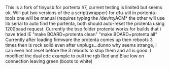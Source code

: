 This is a fork of tinyusb for portenta h7, current testing is limited but seems ok. Will put two versions of the a script(wrapper) for dfu-util in portenta-tools one will be manual (requires typing the /dev/ttyACM* the other will use lib serial to auto find the portenta, both should auto-reset the protenta using 1200baud request. Currently the bsp folder protenta works for builds that i have tried IE "make BOARD=protenta clean" "make BOARD=protenta all" Currently after loading firmware the protenta comes up then reboots 3 times then is rock solid even after unplugs...dunno why seems strange, I can even hot reset before the 3 reboots to stop them and all is good. I modified the dual cdc example to pull the rgb Red and Blue low on connection leaving green (boots to white)

